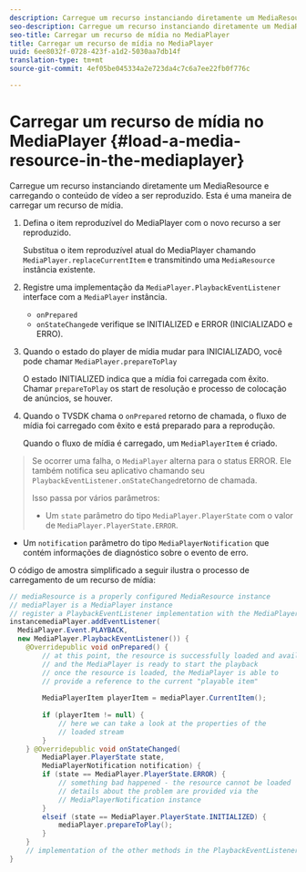 ```yaml
---
description: Carregue um recurso instanciando diretamente um MediaResource e carregando o conteúdo de vídeo a ser reproduzido. Esta é uma maneira de carregar um recurso de mídia.
seo-description: Carregue um recurso instanciando diretamente um MediaResource e carregando o conteúdo de vídeo a ser reproduzido. Esta é uma maneira de carregar um recurso de mídia.
seo-title: Carregar um recurso de mídia no MediaPlayer
title: Carregar um recurso de mídia no MediaPlayer
uuid: 6ee8032f-0728-423f-a1d2-5030aa7db14f
translation-type: tm+mt
source-git-commit: 4ef05be045334a2e723da4c7c6a7ee22fb0f776c

---
```



# Carregar um recurso de mídia no MediaPlayer {#load-a-media-resource-in-the-mediaplayer}

Carregue um recurso instanciando diretamente um MediaResource e carregando o conteúdo de vídeo a ser reproduzido. Esta é uma maneira de carregar um recurso de mídia.

1. Defina o item reproduzível do MediaPlayer com o novo recurso a ser reproduzido.

   Substitua o item reproduzível atual do MediaPlayer chamando `MediaPlayer.replaceCurrentItem` e transmitindo uma `MediaResource` instância existente.

1. Registre uma implementação da `MediaPlayer.PlaybackEventListener` interface com a `MediaPlayer` instância.

   * `onPrepared`
   * `onStateChanged`e verifique se INITIALIZED e ERROR (INICIALIZADO e ERRO).

1. Quando o estado do player de mídia mudar para INICIALIZADO, você pode chamar `MediaPlayer.prepareToPlay`

   O estado INITIALIZED indica que a mídia foi carregada com êxito. Chamar `prepareToPlay` os start de resolução e processo de colocação de anúncios, se houver.

1. Quando o TVSDK chama o `onPrepared` retorno de chamada, o fluxo de mídia foi carregado com êxito e está preparado para a reprodução.

   Quando o fluxo de mídia é carregado, um `MediaPlayerItem` é criado.

>Se ocorrer uma falha, o `MediaPlayer` alterna para o status ERROR. Ele também notifica seu aplicativo chamando seu `PlaybackEventListener.onStateChanged`retorno de chamada.
>
>Isso passa por vários parâmetros:
>* Um `state` parâmetro do tipo `MediaPlayer.PlayerState` com o valor de `MediaPlayer.PlayerState.ERROR`.
   >
   >
* Um `notification` parâmetro do tipo `MediaPlayerNotification` que contém informações de diagnóstico sobre o evento de erro.


O código de amostra simplificado a seguir ilustra o processo de carregamento de um recurso de mídia:

```java
// mediaResource is a properly configured MediaResource instance 
// mediaPlayer is a MediaPlayer instance 
// register a PlaybackEventListener implementation with the MediaPlayer  
instancemediaPlayer.addEventListener( 
  MediaPlayer.Event.PLAYBACK, 
  new MediaPlayer.PlaybackEventListener()) { 
    @Overridepublic void onPrepared() { 
        // at this point, the resource is successfully loaded and available 
        // and the MediaPlayer is ready to start the playback 
        // once the resource is loaded, the MediaPlayer is able to 
        // provide a reference to the current "playable item" 
 
        MediaPlayerItem playerItem = mediaPlayer.CurrentItem(); 
 
        if (playerItem != null) {     
            // here we can take a look at the properties of the     
            // loaded stream 
        } 
    } @Overridepublic void onStateChanged( 
        MediaPlayer.PlayerState state,  
        MediaPlayerNotification notification) { 
        if (state == MediaPlayer.PlayerState.ERROR) { 
            // something bad happened - the resource cannot be loaded    
            // details about the problem are provided via the  
            // MediaPlayerNotification instance 
        }  
        elseif (state == MediaPlayer.PlayerState.INITIALIZED) {     
            mediaPlayer.prepareToPlay(); 
        } 
    } 
    // implementation of the other methods in the PlaybackEventListener interface... 
} 
```
